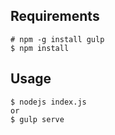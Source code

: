 

Requirements
---
    # npm -g install gulp
    $ npm install

Usage
---
    $ nodejs index.js
    or
    $ gulp serve
    
